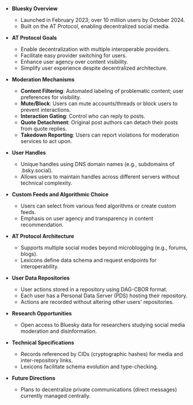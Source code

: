 - **Bluesky Overview**
  - Launched in February 2023; over 10 million users by October 2024.
  - Built on the AT Protocol, enabling decentralized social media.

- **AT Protocol Goals**
  - Enable decentralization with multiple interoperable providers.
  - Facilitate easy provider switching for users.
  - Enhance user agency over content visibility.
  - Simplify user experience despite decentralized architecture.

- **Moderation Mechanisms**
  - **Content Filtering**: Automated labeling of problematic content; user preferences for visibility.
  - **Mute/Block**: Users can mute accounts/threads or block users to prevent interactions.
  - **Interaction Gating**: Control who can reply to posts.
  - **Quote Detachment**: Original post authors can detach their posts from quote replies.
  - **Takedown Reporting**: Users can report violations for moderation services to act upon.

- **User Handles**
  - Unique handles using DNS domain names (e.g., subdomains of .bsky.social).
  - Allows users to maintain handles across different servers without technical complexity.

- **Custom Feeds and Algorithmic Choice**
  - Users can select from various feed algorithms or create custom feeds.
  - Emphasis on user agency and transparency in content recommendation.

- **AT Protocol Architecture**
  - Supports multiple social modes beyond microblogging (e.g., forums, blogs).
  - Lexicons define data schema and request endpoints for interoperability.

- **User Data Repositories**
  - User actions stored in a repository using DAG-CBOR format.
  - Each user has a Personal Data Server (PDS) hosting their repository.
  - Actions are recorded without altering other users' repositories.

- **Research Opportunities**
  - Open access to Bluesky data for researchers studying social media moderation and disinformation.

- **Technical Specifications**
  - Records referenced by CIDs (cryptographic hashes) for media and inter-repository links.
  - Lexicons facilitate schema evolution and type-checking.

- **Future Directions**
  - Plans to decentralize private communications (direct messages) currently managed centrally.